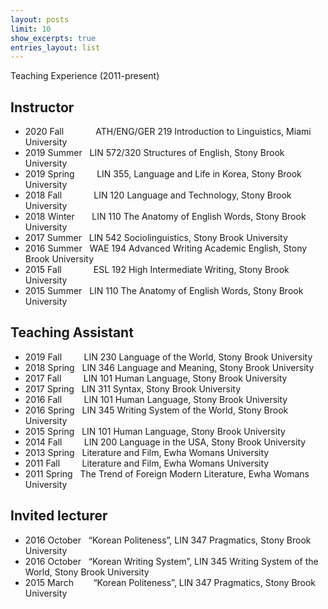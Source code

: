 ```yaml
---
layout: posts
limit: 10
show_excerpts: true
entries_layout: list
---
```

Teaching Experience (2011-present)


## Instructor  
* 2020 Fall &nbsp;&nbsp;&nbsp;&nbsp;&nbsp;&nbsp;&nbsp;&nbsp;&nbsp;&nbsp;&nbsp;&nbsp;ATH/ENG/GER 219 Introduction to Linguistics, Miami University
* 2019 Summer &nbsp;&nbsp;LIN 572/320 Structures of English, Stony Brook University
* 2019 Spring &nbsp;&nbsp;&nbsp;&nbsp;&nbsp;&nbsp;&nbsp;&nbsp;LIN 355, Language and Life in Korea, Stony Brook University
* 2018 Fall &nbsp;&nbsp;&nbsp;&nbsp;&nbsp;&nbsp;&nbsp;&nbsp;&nbsp;&nbsp;&nbsp;&nbsp;LIN 120 Language and Technology, Stony Brook University
* 2018 Winter &nbsp;&nbsp;&nbsp;&nbsp;&nbsp;&nbsp;LIN 110 The Anatomy of English Words, Stony Brook University
* 2017 Summer &nbsp;&nbsp;LIN 542 Sociolinguistics, Stony Brook University
* 2016 Summer &nbsp;&nbsp;WAE 194 Advanced Writing Academic English, Stony Brook University
* 2015 Fall &nbsp;&nbsp;&nbsp;&nbsp;&nbsp;&nbsp;&nbsp;&nbsp;&nbsp;&nbsp;&nbsp;&nbsp;ESL 192 High Intermediate Writing, Stony Brook University
* 2015 Summer &nbsp;&nbsp;LIN 110 The Anatomy of English Words, Stony Brook University


## Teaching Assistant

* 2019 Fall &nbsp;&nbsp;&nbsp;&nbsp;&nbsp;&nbsp;&nbsp;&nbsp;LIN 230 Language of the World, Stony Brook University
* 2018 Spring &nbsp;&nbsp;LIN 346 Language and Meaning, Stony Brook University
* 2017 Fall &nbsp;&nbsp;&nbsp;&nbsp;&nbsp;&nbsp;&nbsp;&nbsp;LIN 101 Human Language, Stony Brook University
* 2017 Spring &nbsp;&nbsp;LIN 311 Syntax, Stony Brook University
* 2016 Fall &nbsp;&nbsp;&nbsp;&nbsp;&nbsp;&nbsp;&nbsp;&nbsp;LIN 101 Human Language, Stony Brook University
* 2016 Spring &nbsp;&nbsp;LIN 345 Writing System of the World, Stony Brook University
* 2015 Spring &nbsp;&nbsp;LIN 101 Human Language, Stony Brook University
* 2014 Fall &nbsp;&nbsp;&nbsp;&nbsp;&nbsp;&nbsp;&nbsp;&nbsp;LIN 200 Language in the USA, Stony Brook University
* 2013 Spring &nbsp;&nbsp;Literature and Film, Ewha Womans University
* 2011 Fall &nbsp;&nbsp;&nbsp;&nbsp;&nbsp;&nbsp;&nbsp;&nbsp;Literature and Film, Ewha Womans University
* 2011 Spring &nbsp;&nbsp;The Trend of Foreign Modern Literature, Ewha Womans University


## Invited lecturer
* 2016 October &nbsp;&nbsp;“Korean Politeness”, LIN 347 Pragmatics, Stony Brook University
* 2016 October &nbsp;&nbsp;“Korean Writing System”, LIN 345 Writing System of the World, Stony Brook University
* 2015 March &nbsp;&nbsp;&nbsp;&nbsp;&nbsp;&nbsp; “Korean Politeness”, LIN 347 Pragmatics, Stony Brook University


